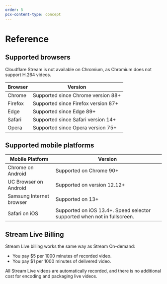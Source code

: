 ```yaml
---
order: 5
pcx-content-type: concept
---
```


# Reference

## Supported browsers

Cloudflare Stream is not available on Chromium, as Chromium does not support H.264 videos.

<TableWrap>

Browser         | Version
----------------|-----------------------------------
Chrome          | Supported since Chrome version 88+
Firefox         | Supported since Firefox version 87+
Edge            | Supported since Edge 89+
Safari          | Supported since Safari version 14+
Opera           | Supported since Opera version 75+

</TableWrap>

## Supported mobile platforms

<TableWrap>

Mobile Platform   | Version
------------------|-----------------------------------------------------------------------------------
Chrome on Android | Supported on Chrome 90+
UC Browser on Android | Supported on version 12.12+
Samsung Internet browser | Supported on 13+
Safari on iOS    | Supported on iOS 13.4+. Speed selector supported when not in fullscreen.

</TableWrap>

## Stream Live Billing 

Stream Live billing works the same way as Stream On-demand:

* You pay $5 per 1000 minutes of recorded video.
* You pay $1 per 1000 minutes of delivered video.

All Stream Live videos are automatically recorded, and there is no additional cost for encoding and packaging live videos.